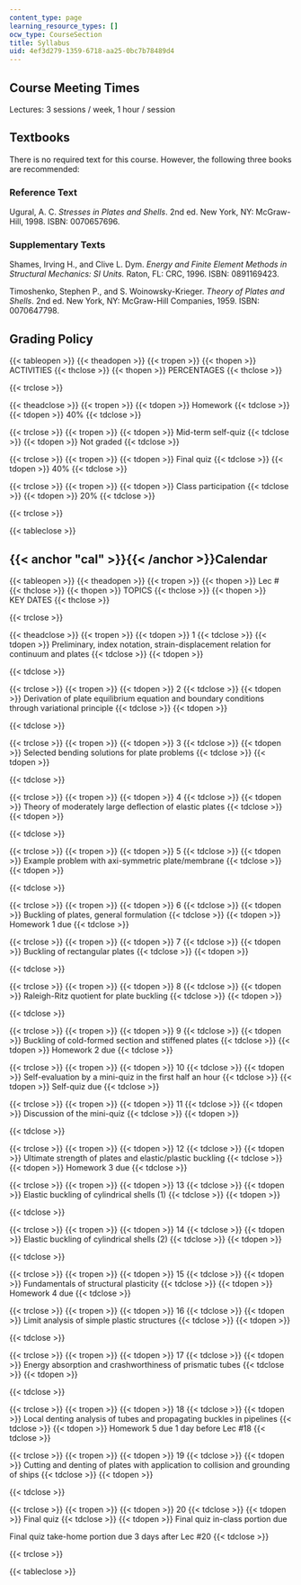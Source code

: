 ```yaml
---
content_type: page
learning_resource_types: []
ocw_type: CourseSection
title: Syllabus
uid: 4ef3d279-1359-6718-aa25-0bc7b78489d4
---
```


Course Meeting Times
--------------------

Lectures: 3 sessions / week, 1 hour / session

Textbooks
---------

There is no required text for this course. However, the following three books are recommended:

### Reference Text

Ugural, A. C. _Stresses in Plates and Shells_. 2nd ed. New York, NY: McGraw-Hill, 1998. ISBN: 0070657696.

### Supplementary Texts

Shames, Irving H., and Clive L. Dym. _Energy and Finite Element Methods in Structural Mechanics: SI Units._ Raton, FL: CRC, 1996. ISBN: 0891169423.

Timoshenko, Stephen P., and S. Woinowsky-Krieger. _Theory of Plates and Shells_. 2nd ed. New York, NY: McGraw-Hill Companies, 1959. ISBN: 0070647798.

Grading Policy
--------------

{{< tableopen >}}
{{< theadopen >}}
{{< tropen >}}
{{< thopen >}}
ACTIVITIES
{{< thclose >}}
{{< thopen >}}
PERCENTAGES
{{< thclose >}}

{{< trclose >}}

{{< theadclose >}}
{{< tropen >}}
{{< tdopen >}}
Homework
{{< tdclose >}}
{{< tdopen >}}
40%
{{< tdclose >}}

{{< trclose >}}
{{< tropen >}}
{{< tdopen >}}
Mid-term self-quiz
{{< tdclose >}}
{{< tdopen >}}
Not graded
{{< tdclose >}}

{{< trclose >}}
{{< tropen >}}
{{< tdopen >}}
Final quiz
{{< tdclose >}}
{{< tdopen >}}
40%
{{< tdclose >}}

{{< trclose >}}
{{< tropen >}}
{{< tdopen >}}
Class participation
{{< tdclose >}}
{{< tdopen >}}
20%
{{< tdclose >}}

{{< trclose >}}

{{< tableclose >}}
  

{{< anchor "cal" >}}{{< /anchor >}}Calendar
-------------------------------------------

{{< tableopen >}}
{{< theadopen >}}
{{< tropen >}}
{{< thopen >}}
Lec #
{{< thclose >}}
{{< thopen >}}
TOPICS
{{< thclose >}}
{{< thopen >}}
KEY DATES
{{< thclose >}}

{{< trclose >}}

{{< theadclose >}}
{{< tropen >}}
{{< tdopen >}}
1
{{< tdclose >}}
{{< tdopen >}}
Preliminary, index notation, strain-displacement relation for continuum and plates
{{< tdclose >}}
{{< tdopen >}}

{{< tdclose >}}

{{< trclose >}}
{{< tropen >}}
{{< tdopen >}}
2
{{< tdclose >}}
{{< tdopen >}}
Derivation of plate equilibrium equation and boundary conditions through variational principle
{{< tdclose >}}
{{< tdopen >}}

{{< tdclose >}}

{{< trclose >}}
{{< tropen >}}
{{< tdopen >}}
3
{{< tdclose >}}
{{< tdopen >}}
Selected bending solutions for plate problems
{{< tdclose >}}
{{< tdopen >}}

{{< tdclose >}}

{{< trclose >}}
{{< tropen >}}
{{< tdopen >}}
4
{{< tdclose >}}
{{< tdopen >}}
Theory of moderately large deflection of elastic plates
{{< tdclose >}}
{{< tdopen >}}

{{< tdclose >}}

{{< trclose >}}
{{< tropen >}}
{{< tdopen >}}
5
{{< tdclose >}}
{{< tdopen >}}
Example problem with axi-symmetric plate/membrane
{{< tdclose >}}
{{< tdopen >}}

{{< tdclose >}}

{{< trclose >}}
{{< tropen >}}
{{< tdopen >}}
6
{{< tdclose >}}
{{< tdopen >}}
Buckling of plates, general formulation
{{< tdclose >}}
{{< tdopen >}}
Homework 1 due
{{< tdclose >}}

{{< trclose >}}
{{< tropen >}}
{{< tdopen >}}
7
{{< tdclose >}}
{{< tdopen >}}
Buckling of rectangular plates
{{< tdclose >}}
{{< tdopen >}}

{{< tdclose >}}

{{< trclose >}}
{{< tropen >}}
{{< tdopen >}}
8
{{< tdclose >}}
{{< tdopen >}}
Raleigh-Ritz quotient for plate buckling
{{< tdclose >}}
{{< tdopen >}}

{{< tdclose >}}

{{< trclose >}}
{{< tropen >}}
{{< tdopen >}}
9
{{< tdclose >}}
{{< tdopen >}}
Buckling of cold-formed section and stiffened plates
{{< tdclose >}}
{{< tdopen >}}
Homework 2 due
{{< tdclose >}}

{{< trclose >}}
{{< tropen >}}
{{< tdopen >}}
10
{{< tdclose >}}
{{< tdopen >}}
Self-evaluation by a mini-quiz in the first half an hour
{{< tdclose >}}
{{< tdopen >}}
Self-quiz due
{{< tdclose >}}

{{< trclose >}}
{{< tropen >}}
{{< tdopen >}}
11
{{< tdclose >}}
{{< tdopen >}}
Discussion of the mini-quiz
{{< tdclose >}}
{{< tdopen >}}

{{< tdclose >}}

{{< trclose >}}
{{< tropen >}}
{{< tdopen >}}
12
{{< tdclose >}}
{{< tdopen >}}
Ultimate strength of plates and elastic/plastic buckling
{{< tdclose >}}
{{< tdopen >}}
Homework 3 due
{{< tdclose >}}

{{< trclose >}}
{{< tropen >}}
{{< tdopen >}}
13
{{< tdclose >}}
{{< tdopen >}}
Elastic buckling of cylindrical shells (1)
{{< tdclose >}}
{{< tdopen >}}

{{< tdclose >}}

{{< trclose >}}
{{< tropen >}}
{{< tdopen >}}
14
{{< tdclose >}}
{{< tdopen >}}
Elastic buckling of cylindrical shells (2)
{{< tdclose >}}
{{< tdopen >}}

{{< tdclose >}}

{{< trclose >}}
{{< tropen >}}
{{< tdopen >}}
15
{{< tdclose >}}
{{< tdopen >}}
Fundamentals of structural plasticity
{{< tdclose >}}
{{< tdopen >}}
Homework 4 due
{{< tdclose >}}

{{< trclose >}}
{{< tropen >}}
{{< tdopen >}}
16
{{< tdclose >}}
{{< tdopen >}}
Limit analysis of simple plastic structures
{{< tdclose >}}
{{< tdopen >}}

{{< tdclose >}}

{{< trclose >}}
{{< tropen >}}
{{< tdopen >}}
17
{{< tdclose >}}
{{< tdopen >}}
Energy absorption and crashworthiness of prismatic tubes
{{< tdclose >}}
{{< tdopen >}}

{{< tdclose >}}

{{< trclose >}}
{{< tropen >}}
{{< tdopen >}}
18
{{< tdclose >}}
{{< tdopen >}}
Local denting analysis of tubes and propagating buckles in pipelines
{{< tdclose >}}
{{< tdopen >}}
Homework 5 due 1 day before Lec #18
{{< tdclose >}}

{{< trclose >}}
{{< tropen >}}
{{< tdopen >}}
19
{{< tdclose >}}
{{< tdopen >}}
Cutting and denting of plates with application to collision and grounding of ships
{{< tdclose >}}
{{< tdopen >}}

{{< tdclose >}}

{{< trclose >}}
{{< tropen >}}
{{< tdopen >}}
20
{{< tdclose >}}
{{< tdopen >}}
Final quiz
{{< tdclose >}}
{{< tdopen >}}
Final quiz in-class portion due  
  
Final quiz take-home portion due 3 days after Lec #20
{{< tdclose >}}

{{< trclose >}}

{{< tableclose >}}